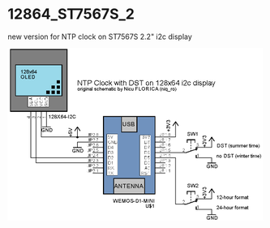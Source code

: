 # 12864_ST7567S_2
new version for NTP clock on ST7567S 2.2" i2c display

![schemtic](https://github.com/tehniq3/12864_ST7567S_2/blob/main/NTPclock_12864_i2c_display_DST_v2.png)
